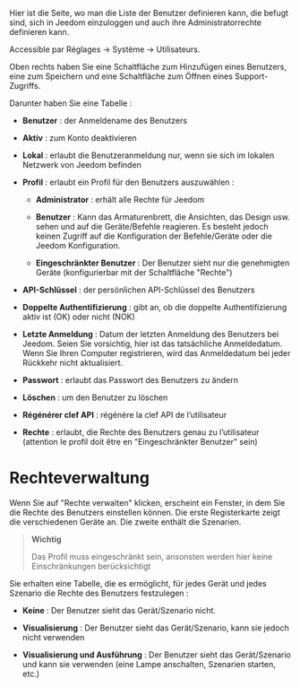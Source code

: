 Hier ist die Seite, wo man die Liste der Benutzer definieren kann, die befugt
sind, sich in Jeedom einzuloggen und auch ihre Administratorrechte
definieren kann.

Accessible par Réglages → Système → Utilisateurs.

Oben rechts haben Sie eine Schaltfläche zum Hinzufügen eines Benutzers,
eine zum Speichern und eine Schaltfläche zum Öffnen eines Support-Zugriffs.

Darunter haben Sie eine Tabelle :

-   **Benutzer** : der Anmeldename des Benutzers

-   **Aktiv** : zum Konto deaktivieren

-   **Lokal** : erlaubt die Benutzeranmeldung nur, wenn sie sich
    im lokalen Netzwerk von Jeedom befinden

-   **Profil** : erlaubt ein Profil für den Benutzers auszuwählen :

    -   **Administrator** : erhält alle Rechte für Jeedom

    -   **Benutzer** : Kann das Armaturenbrett, die Ansichten, das Design usw. 
        sehen und auf die Geräte/Befehle reagieren. Es besteht jedoch
        keinen Zugriff auf die Konfiguration der Befehle/Geräte oder 
        die Jeedom Konfiguration.

    -   **Eingeschränkter Benutzer** : Der Benutzer sieht nur die 
        genehmigten Geräte (konfigurierbar mit der Schaltfläche 
        "Rechte")

-   **API-Schlüssel** : der persönlichen API-Schlüssel des Benutzers

-   **Doppelte Authentifizierung** : gibt an, ob die doppelte Authentifizierung 
    aktiv ist (OK) oder nicht (NOK)

-   **Letzte Anmeldung** : Datum der letzten Anmeldung des Benutzers
    bei Jeedom. Seien Sie vorsichtig, hier ist das tatsächliche 
    Anmeldedatum. Wenn Sie Ihren Computer registrieren, wird
    das Anmeldedatum bei jeder Rückkehr nicht aktualisiert.

-   **Passwort** : erlaubt das Passwort des Benutzers 
    zu ändern

-   **Löschen** : um den Benutzer zu löschen

-   **Régénérer clef API** : régénère la clef API de l’utilisateur

-   **Rechte** : erlaubt, die Rechte des Benutzers genau zu
    l’utilisateur (attention le profil doit être en
    "Eingeschränkter Benutzer" sein)

Rechteverwaltung
==================

Wenn Sie auf "Rechte verwalten" klicken, erscheint ein Fenster, in dem Sie
die Rechte des Benutzers einstellen können. Die erste Registerkarte zeigt
die verschiedenen Geräte an. Die zweite enthält die Szenarien.

> **Wichtig**
>
> Das Profil muss eingeschränkt sein, ansonsten werden hier keine
> Einschränkungen berücksichtigt

Sie erhalten eine Tabelle, die es ermöglicht, für jedes Gerät und jedes
Szenario die Rechte des Benutzers festzulegen :

-   **Keine** : Der Benutzer sieht das Gerät/Szenario nicht.

-   **Visualisierung** : Der Benutzer sieht das Gerät/Szenario, kann sie 
    jedoch nicht verwenden

-   **Visualisierung und Ausführung** : Der Benutzer sieht das
    Gerät/Szenario und kann sie verwenden (eine Lampe anschalten, Szenarien 
    starten, etc.)


